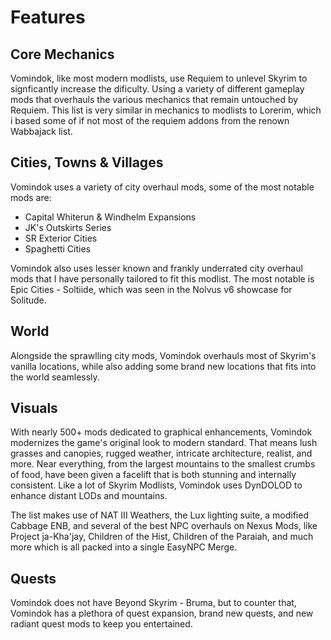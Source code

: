 # Features

## Core Mechanics
Vomindok, like most modern modlists, use Requiem to unlevel Skyrim to signficantly increase the dificulty. Using a variety of different gameplay mods that overhauls the various mechanics that remain untouched by Requiem. This list is very similar in mechanics to modlists to Lorerim, which i based some of if not most of the requiem addons from the renown Wabbajack list. 

## Cities, Towns & Villages
Vomindok uses a variety of city overhaul mods, some of the most notable mods are:
  - Capital Whiterun & Windhelm Expansions
  - JK's Outskirts Series
  - SR Exterior Cities
  - Spaghetti Cities

Vomindok also uses lesser known and frankly underrated city overhaul mods that I have personally tailored to fit this modlist. The most notable is Epic Cities - Soltiide, which was seen in the Nolvus v6 showcase for Solitude. 
## World
Alongside the sprawlling city mods, Vomindok overhauls most of Skyrim's vanilla locations, while also adding some brand new locations that fits into the world seamlessly.
## Visuals 
With nearly 500+ mods dedicated to graphical enhancements, Vomindok modernizes the game's original look to modern standard. That means lush grasses and canopies, rugged weather, intricate architecture, realist, and more. Near everything, from the largest mountains to the smallest crumbs of food, have been given a facelift that is both stunning and internally consistent. Like a lot of Skyrim Modlists, Vomindok uses DynDOLOD to enhance distant LODs and mountains. 

The list makes use of NAT III Weathers, the Lux lighting suite, a modified Cabbage ENB, and several of the best NPC overhauls on Nexus Mods, like Project ja-Kha'jay, Children of the Hist, Children of the Paraiah, and much more which is all packed into a single EasyNPC Merge. 

## Quests

Vomindok does not have Beyond Skyrim - Bruma, but to counter that, Vomindok has a plethora of quest expansion, brand new quests, and new radiant quest mods to keep you entertained. 
